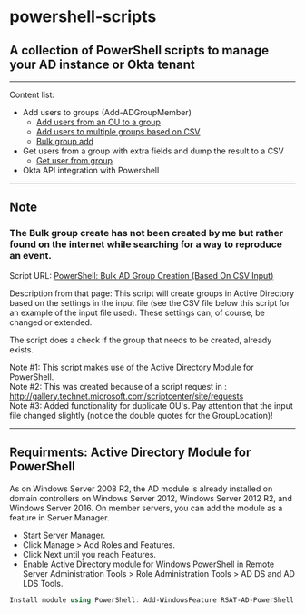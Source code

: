 # powershell-scripts

## A collection of PowerShell scripts to manage your AD instance or Okta tenant

***
Content list:
* Add users to groups (Add-ADGroupMember)
   * [Add users from an OU to a group](add-users-to-groups(AD)/add-user-from-ou-to-group.ps1)
   * [Add users to multiple groups based on CSV](add-users-to-groups(AD)/add-user-to-groups.ps1)
   * [Bulk group add](bulk-group(AD)/ad-bulk-group-creation.ps1)
* Get users from a group with extra fields and dump the result to a CSV
  * [Get user from group](get-members-of-group/get-full-user-dump.ps1)
* Okta API integration with Powershell

***
## Note
### The Bulk group create has not been created by me but rather found on the internet while searching for a way to reproduce an event.

Script URL: [PowerShell: Bulk AD Group Creation (Based On CSV Input)](https://gallery.technet.microsoft.com/scriptcenter/PowerShell-Bulk-AD-Group-4d873f35)

Description from that page:
This script will create groups in Active Directory based on the settings in the input file (see the CSV file below this script for an example of the input file used). These settings can, of course, be changed or extended.

The script does a check if the group that needs to be created, already exists.

Note #1: This script makes use of the Active Directory Module for PowerShell.  
Note #2: This was created because of a script request in : <http://gallery.technet.microsoft.com/scriptcenter/site/requests>  
Note #3: Added functionality for duplicate OU's. Pay attention that the input file changed slightly (notice the double quotes for the GroupLocation)!

***

## Requirments: Active Directory Module for PowerShell

As on Windows Server 2008 R2, the AD module is already installed on domain controllers on Windows Server 2012, Windows Server 2012 R2, and Windows Server 2016. On member servers, you can add the module as a feature in Server Manager.

* Start Server Manager.
* Click Manage > Add Roles and Features.
* Click Next until you reach Features.
* Enable Active Directory module for Windows PowerShell in Remote Server Administration Tools > Role Administration Tools > AD DS and AD LDS Tools.


```powershell
Install module using PowerShell: Add-WindowsFeature RSAT-AD-PowerShell
```
